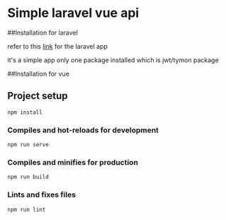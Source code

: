 

# Simple laravel vue api 

##Installation for laravel 

refer to this [link](https://github.com/Moha1234567890/Laravel-App-for-Rest-Api) for the laravel app

it's a simple app only one package installed which is  jwt/tymon package 

##Installation for vue 

## Project setup
```
npm install
```

### Compiles and hot-reloads for development
```
npm run serve
```

### Compiles and minifies for production
```
npm run build
```

### Lints and fixes files
```
npm run lint
```
